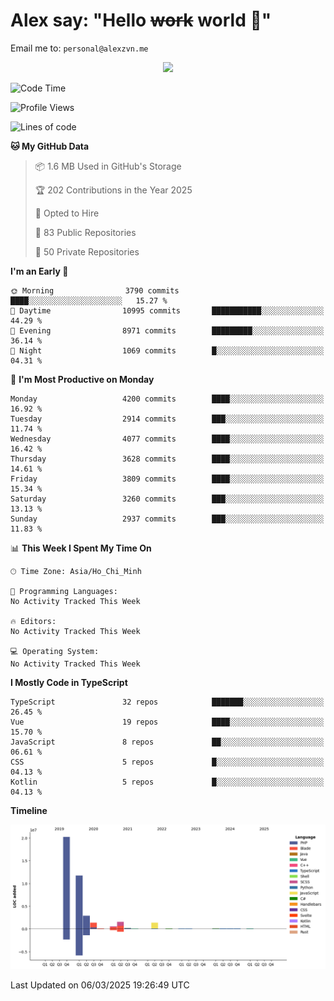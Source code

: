 # Alex say: "Hello ~~work~~ world 🐾"
Email me to: `personal@alexzvn.me`


<p align=center>
  <a href="https://skillicons.dev">
    <img src="https://skillicons.dev/icons?i=ts,js,php,nodejs,bun,vue,nuxt,react,svelte,tauri,laravel,rust,mongodb,docker,electron,redis,rabbitmq,tailwind,git,cloudflare,elysia,mysql,nginx,rollupjs,sentry,ubuntu,yarn,html,css,vite" />
  </a>
</p>

<!--START_SECTION:waka-->
![Code Time](http://img.shields.io/badge/Code%20Time-1%2C066%20hrs%2055%20mins-blue)

![Profile Views](http://img.shields.io/badge/Profile%20Views-1-blue)

![Lines of code](https://img.shields.io/badge/From%20Hello%20World%20I%27ve%20Written-40.7%20million%20lines%20of%20code-blue)

**🐱 My GitHub Data** 

> 📦 1.6 MB Used in GitHub's Storage 
 > 
> 🏆 202 Contributions in the Year 2025
 > 
> 💼 Opted to Hire
 > 
> 📜 83 Public Repositories 
 > 
> 🔑 50 Private Repositories 
 > 
**I'm an Early 🐤** 

```text
🌞 Morning                3790 commits        ████░░░░░░░░░░░░░░░░░░░░░   15.27 % 
🌆 Daytime                10995 commits       ███████████░░░░░░░░░░░░░░   44.29 % 
🌃 Evening                8971 commits        █████████░░░░░░░░░░░░░░░░   36.14 % 
🌙 Night                  1069 commits        █░░░░░░░░░░░░░░░░░░░░░░░░   04.31 % 
```
📅 **I'm Most Productive on Monday** 

```text
Monday                   4200 commits        ████░░░░░░░░░░░░░░░░░░░░░   16.92 % 
Tuesday                  2914 commits        ███░░░░░░░░░░░░░░░░░░░░░░   11.74 % 
Wednesday                4077 commits        ████░░░░░░░░░░░░░░░░░░░░░   16.42 % 
Thursday                 3628 commits        ████░░░░░░░░░░░░░░░░░░░░░   14.61 % 
Friday                   3809 commits        ████░░░░░░░░░░░░░░░░░░░░░   15.34 % 
Saturday                 3260 commits        ███░░░░░░░░░░░░░░░░░░░░░░   13.13 % 
Sunday                   2937 commits        ███░░░░░░░░░░░░░░░░░░░░░░   11.83 % 
```


📊 **This Week I Spent My Time On** 

```text
🕑︎ Time Zone: Asia/Ho_Chi_Minh

💬 Programming Languages: 
No Activity Tracked This Week

🔥 Editors: 
No Activity Tracked This Week

💻 Operating System: 
No Activity Tracked This Week
```

**I Mostly Code in TypeScript** 

```text
TypeScript               32 repos            ███████░░░░░░░░░░░░░░░░░░   26.45 % 
Vue                      19 repos            ████░░░░░░░░░░░░░░░░░░░░░   15.70 % 
JavaScript               8 repos             ██░░░░░░░░░░░░░░░░░░░░░░░   06.61 % 
CSS                      5 repos             █░░░░░░░░░░░░░░░░░░░░░░░░   04.13 % 
Kotlin                   5 repos             █░░░░░░░░░░░░░░░░░░░░░░░░   04.13 % 
```



**Timeline**

![Lines of Code chart](https://raw.githubusercontent.com/alexzvn/alexzvn/main/assets/bar_graph.png)


 Last Updated on 06/03/2025 19:26:49 UTC
<!--END_SECTION:waka-->
